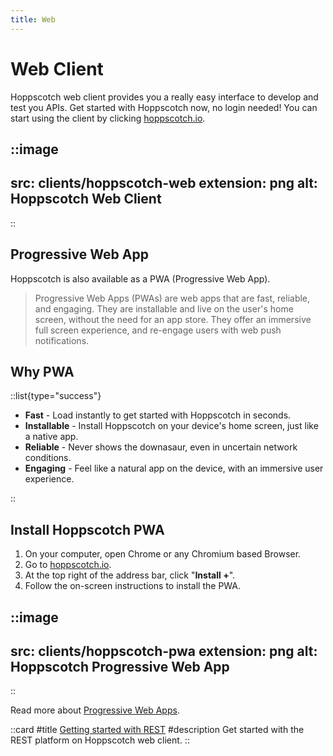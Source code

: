 ```yaml
---
title: Web
---
```


# Web Client

Hoppscotch web client provides you a really easy interface to develop and test you APIs. Get started with Hoppscotch now, no login needed! You can start using the client by clicking [hoppscotch.io](https://hoppscotch.io).

::image
---
src: clients/hoppscotch-web
extension: png
alt: Hoppscotch Web Client
---
::

## Progressive Web App

Hoppscotch is also available as a PWA (Progressive Web App).

> Progressive Web Apps (PWAs) are web apps that are fast, reliable, and engaging. They are installable and live on the user's home screen, without the need for an app store. They offer an immersive full screen experience, and re-engage users with web push notifications.

## Why PWA

::list{type="success"}

- **Fast** - Load instantly to get started with Hoppscotch in seconds.
- **Installable** - Install Hoppscotch on your device's home screen, just like a native app.
- **Reliable** - Never shows the downasaur, even in uncertain network conditions.
- **Engaging** - Feel like a natural app on the device, with an immersive user experience.

::

## Install Hoppscotch PWA

1. On your computer, open Chrome or any Chromium based Browser.
2. Go to [hoppscotch.io](https://hoppscotch.io).
3. At the top right of the address bar, click "**Install +**".
4. Follow the on-screen instructions to install the PWA.

::image
---
src: clients/hoppscotch-pwa
extension: png
alt: Hoppscotch Progressive Web App
---
::

Read more about [Progressive Web Apps](https://web.dev/progressive-web-apps).

::card
#title
[Getting started with REST](/documentation/getting-started/rest/creating-a-request)
#description
Get started with the REST platform on Hoppscotch web client.
::
